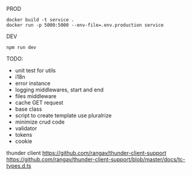 PROD

```
docker build -t service .
docker run -p 5000:5000 --env-file=.env.production service
```

DEV

```
npm run dev
```

TODO:

- unit test for utils
- i18n
- error instance
- logging middlewares, start and end
- files middleware
- cache GET request
- base class
- script to create template use pluralrize
- minimize crud code
- validator
- tokens
- cookie

thunder client
https://github.com/rangav/thunder-client-support
https://github.com/rangav/thunder-client-support/blob/master/docs/tc-types.d.ts
